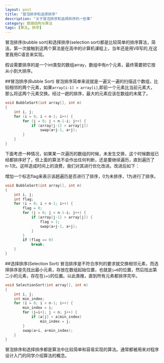 ```yaml
---
layout: post
title: "冒泡排序和选择排序"
description: "关于冒泡排序和选择排序的一些事"
category: 数据结构与算法
tags: [算法, 排序]
---
```


冒泡排序(bubble sort)和选择排序(selection sort)都是比较简单的排序算法，简洁。第一次接触到这两个算法是在高中的计算机课程上，当年还是用VB写的,在这里我用C语言来实现。

假设需要排序的是一个int类型的数组array，数组中有n个元素，最终需要把它按从小到大排序。

##冒泡排序(Bubble Sort)
冒泡排序简单来说就是一遍又一遍的扫描这个数组，比较相邻的两个元素，如果`array[i-1] > array[i]`,即前一个元素比当前元素大，那么将这两个元素交换。经过一趟的排序，最大的元素应该在数组的末尾了。

```c
void BubbleSort(int array[], int n)
{
    int i, j;
    for (i = 0; i < n-1; i++) {
        for (j = 0; j < n-1-i; j++) {
            if (array[j-1] > array[j])
                swap(a+j-1, a+j);
        }
    }
}
```

下面考虑一种情况，如果某一次遍历的数组的时候，未发生交换，这个时候数组已经都排序好了，但上面的算法不会作出任何判断，还是要继续遍历，直到遍历了n-1次。这样造成时间上的浪费，我们对其进行优化改进。改进后如下：

增加一个标志flag来表示该趟遍历是否进行了排序，0为未排序，1为进行了排序。

```c
void BubbleSort(int array[], int n)
{
    int i, j;
    int flag;
    for (i = 0; i < n-1; i++) {
        flag = 0;
        for (j = 0; j < n-1-i; j++) {
            if (array[j-1] > array[j]) {
                flag = 1;
                swap(a+j-1, a+j);
            }
        }
        if (flag == 0)
            break;
    }
}
```

##选择排序(Selection Sort)
冒泡排序是不符合序列的要求就交换相邻元素，而选择排序是先找出最小元素，存放在数组起始位置，也就是`i=0`的位置，然后找出第二小的元素，存在在`i=1`的位置。以此类推，直到所有元素都排序完毕。

```c
void SelectionSort(int array[], int n)
{
    int i, j;
    int min_index;
    for (i = 0; i < n-1; i++) {
        min_index = i;
        for (j=i+1; j < n; j++) {
            if (a[j] < a[min_index)
                min_index = j;
        }
        swap(a+i, a+min_index);
    }
}
```

冒泡排序和选择排序都是算法中比较简单和容易实现的算法。通常都被用来对程序设计入门的同学介绍算法的概念。
